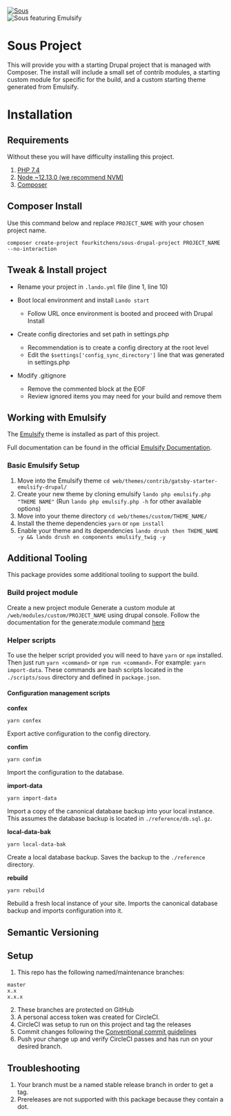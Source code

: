 [![Sous](https://circleci.com/gh/fourkitchens/sous-drupal-project.svg?style=svg)](https://app.circleci.com/github/fourkitchens/sous-drupal-project/pipelines)
<br/>
![Sous featuring Emulsify](https://github.com/fourkitchens/sous-drupal-distro/blob/master/themes/sous_admin/assets/images/Sous.png "Sous featuring Emulsify")

# Sous Project

This will provide you with a starting Drupal project that is managed with Composer. The install will include a small set of contrib modules, a starting custom module for specific for the build, and a custom starting theme generated from Emulsify.

# Installation

## Requirements
Without these you will have difficulty installing this project.

1. [PHP 7.4](http://www.php.net/)
2. [Node ~12.13.0 \(we recommend NVM\)](https://github.com/creationix/nvm)
3. [Composer](https://getcomposer.org/)

## Composer Install

Use this command below and replace `PROJECT_NAME` with your chosen project name.

```
composer create-project fourkitchens/sous-drupal-project PROJECT_NAME --no-interaction

```

## Tweak & Install project

- Rename your project in `.lando.yml` file (line 1, line 10)
- Boot local environment and install `Lando start`
    - Follow URL once environment is booted and proceed with Drupal Install

- Create config directories and set path in settings.php
    - Recommendation is to create a config directory at the root level
    - Edit the `$settings['config_sync_directory']` line that was generated in settings.php

- Modify .gitignore
    - Remove the commented block at the EOF
    - Review ignored items you may need for your build and remove them


## Working with Emulsify
The [Emulsify](https://emulsify.info/) theme is installed as part of this project.

Full documentation can be found in the official [Emulsify Documentation](https://docs.emulsify.info/).

### Basic Emulsify Setup

1. Move into the Emulsify theme `cd web/themes/contrib/gatsby-starter-emulsify-drupal/`
2. Create your new theme by cloning emulsify `lando php emulsify.php "THEME NAME"` \(Run `lando php emulsify.php -h` for other available options\)
3. Move into your theme directory `cd web/themes/custom/THEME_NAME/`
4. Install the theme dependencies `yarn` or `npm install`
5. Enable your theme and its dependencies `lando drush then THEME_NAME -y && lando drush en components emulsify_twig -y`


## Additional Tooling

This package provides some additional tooling to support the build.

### Build project module

Create a new project module
Generate a custom module at `/web/modules/custom/PROJECT_NAME` using drupal console.
Follow the documentation for the generate:module command [here](https://hechoendrupal.gitbooks.io/drupal-console/en/commands/generate-module.html)

### Helper scripts

To use the helper script provided you will need to have `yarn` or `npm` installed. Then just run `yarn <command>` or `npm run <command>`. For example: `yarn import-data`. These commands are bash scripts located in the `./scripts/sous` directory and defined in `package.json`.

#### Configuration management scripts

**confex**

```
yarn confex
```

Export active configuration to the config directory.

**confim**

```
yarn confim
```

Import the configuration to the database.

**import-data**

```
yarn import-data
```

Import a copy of the canonical database backup into your local instance. This assumes the database backup is located in `./reference/db.sql.gz`.

**local-data-bak**

```
yarn local-data-bak
```

Create a local database backup. Saves the backup to the `./reference` directory.

**rebuild**

```
yarn rebuild
```

Rebuild a fresh local instance of your site. Imports the canonical database backup and imports configuration into it.

## Semantic Versioning

Setup
-----

  1. This repo has the following named/maintenance branches:
```
master
x.x
x.x.x
```
  2. These branches are protected on GitHub
  3. A personal access token was created for CircleCI.
  4. CircleCI was setup to run on this project and tag the releases
  5. Commit changes following the [Conventional commit guidelines](https://www.conventionalcommits.org/en/v1.0.0/)
  6. Push your change up and verify CircleCI passes and has run on your desired branch.

Troubleshooting
---------------

  1. Your branch must be a named stable release branch in order to get a tag.
  2. Prereleases are not supported with this package because they contain a dot.
